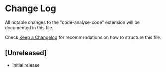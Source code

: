 # Change Log

All notable changes to the "code-analyse-code" extension will be documented in this file.

Check [Keep a Changelog](http://keepachangelog.com/) for recommendations on how to structure this file.

## [Unreleased]

- Initial release